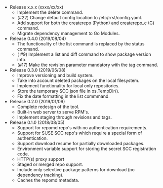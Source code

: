 * Release x.x.x (xxxx/xx/xx)
  - Implement the delete command.
  - (#22) Change default config location to /etc/rrst/config.yaml.
  - Add support for both the createrepo (Python) and createrepo_c (C) command.
  - Migrate dependency management to Go Modules.
* Release 0.4.0 (2019/08/04)
  - The functionality of the list command is replaced by the status command.
  - ( #9) Implement a list and diff command to show package version info.  
  - (#17) Make the revision parameter mandatory with the tag command.
* Release 0.3.0 (2019/05/08)
  - Improve versioning and build system.
  - Take into account deleted packages on the local filesystem.
  - Implement functionality for local only repositories.
  - Store the temporary SCC json file in os.TempDir().
  - Fix the date formatting in the list commmand.
* Release 0.2.0 (2019/01/09)
  - Complete redesign of the tool.
  - Built-in web server to serve RPM's.
  - Implement staging through revisions and tags.
* Release 0.1.0 (2018/08/05)
  - Support for repomd repo's with no authentication requirements.
  - Support for SUSE SCC repo's which require a special form of authentication.
  - Support download resume for partially downloaded packages.
  - Environment variable support for storing the secret SCC registration code.
  - HTTP(s) proxy support
  - Staged or merged repo support.
  - Include only selective package patterns for download (no dependency tracking).
  - Caches the repomd metadata.

